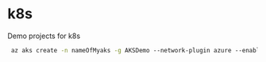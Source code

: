 # k8s
Demo projects for k8s


```sh
 az aks create -n nameOfMyaks -g AKSDemo --network-plugin azure --enable-managed-identity -a ingress-appgw --appgw-name nameOfMyk8sAppGateway --appgw-subnet-cidr "10.2.0.0/16" --generate-ssh-keys
```
